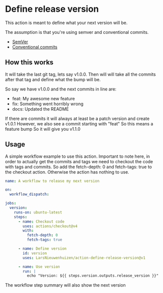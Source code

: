 # Define release version

This action is meant to define what your next version will be.

The assumption is that you're using semver and conventional commits.

- [SemVer](https://semver.org/)
- [Conventional commits](https://www.conventionalcommits.org/en/v1.0.0/)

## How this works

It will take the last git tag, lets say v1.0.0.
Then will will take all the commits after that tag and define what the bump will be.

So say we have v1.0.0 and the next commits in line are:

- feat: My awesome new feature
- fix: Something went horribly wrong
- docs: Updated the README

If there are commits it will always at least be a patch version and create v1.0.1
However, we also see a commit starting with "feat" So this means a feature bump
So it will give you v1.1.0

## Usage

A simple workflow example to use this action.
Important to note here, in order to actually get the commits and tags we need to checkout the code with tags and commits.
So add the fetch-depth: 0 and fetch-tags: true to the checkout action. Otherwise the action has nothing to use.

```yaml
name: A workflow to release my next version

on:
  workflow_dispatch:

jobs:
  version:
    runs-on: ubuntu-latest
    steps:
      - name: Checkout code
        uses: actions/checkout@v4
        with:
          fetch-depth: 0
          fetch-tags: true

      - name: Define version
        id: version
        uses: LarsNieuwenhuizen/action-define-release-version@v1

      - name: Use version
        run: |
          echo "Version: ${{ steps.version.outputs.release_version }}"
```

The workflow step summary will also show the next version
